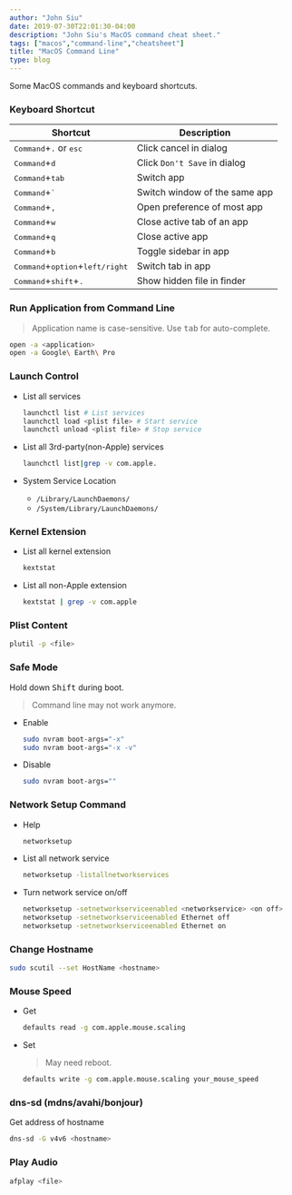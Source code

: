 ```yaml
---
author: "John Siu"
date: 2019-07-30T22:01:30-04:00
description: "John Siu's MacOS command cheat sheet."
tags: ["macos","command-line","cheatsheet"]
title: "MacOS Command Line"
type: blog
---
```

Some MacOS commands and keyboard shortcuts.
<!--more-->

### Keyboard Shortcut

Shortcut|Description
---|---
<kbd>Command</kbd>+<kbd>.</kbd> or <kbd>esc</kbd>|Click cancel in dialog
<kbd>Command</kbd>+<kbd>d</kbd>|Click `Don't Save` in dialog
<kbd>Command</kbd>+<kbd>tab</kbd>|Switch app
<kbd>Command</kbd>+<kbd>`</kbd>|Switch window of the same app
<kbd>Command</kbd>+<kbd>,</kbd>|Open preference of most app
<kbd>Command</kbd>+<kbd>w</kbd>|Close active tab of an app
<kbd>Command</kbd>+<kbd>q</kbd>|Close active app
<kbd>Command</kbd>+<kbd>b</kbd>|Toggle sidebar in app
<kbd>Command</kbd>+<kbd>option</kbd>+<kbd>left/right</kbd>|Switch tab in app
<kbd>Command</kbd>+<kbd>shift</kbd>+<kbd>.</kbd>|Show hidden file in finder

### Run Application from Command Line

> Application name is case-sensitive. Use <kbd>tab</kbd> for auto-complete.

```sh
open -a <application>
open -a Google\ Earth\ Pro
```

### Launch Control

- List all services

  ```sh
  launchctl list # List services
  launchctl load <plist file> # Start service
  launchctl unload <plist file> # Stop service
  ```

- List all 3rd-party(non-Apple) services

  ```sh
  launchctl list|grep -v com.apple.
  ```

- System Service Location
  - `/Library/LaunchDaemons/`
  - `/System/Library/LaunchDaemons/`

### Kernel Extension

- List all kernel extension

  ```sh
  kextstat
  ```

- List all non-Apple extension

  ```sh
  kextstat | grep -v com.apple
  ```

### Plist Content

```sh
plutil -p <file>
```

### Safe Mode

Hold down <kbd>Shift</kbd> during boot.

> Command line may not work anymore.

- Enable

  ```sh
  sudo nvram boot-args="-x"
  sudo nvram boot-args="-x -v"
  ```

- Disable

  ```sh
  sudo nvram boot-args=""
  ```

### Network Setup Command

- Help

  ```sh
  networksetup
  ```

- List all network service

  ```sh
  networksetup -listallnetworkservices
  ```

- Turn network service on/off

  ```sh
  networksetup -setnetworkserviceenabled <networkservice> <on off>
  networksetup -setnetworkserviceenabled Ethernet off
  networksetup -setnetworkserviceenabled Ethernet on
  ```

### Change Hostname

```sh
sudo scutil --set HostName <hostname>
```

### Mouse Speed

- Get

  ```sh
  defaults read -g com.apple.mouse.scaling
  ```

- Set

  > May need reboot.

  ```sh
  defaults write -g com.apple.mouse.scaling your_mouse_speed
  ```

### dns-sd (mdns/avahi/bonjour)

Get address of hostname

```sh
dns-sd -G v4v6 <hostname>
```

### Play Audio

```sh
afplay <file>
```